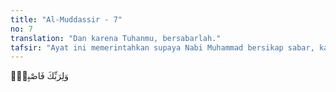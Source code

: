 ```yaml
---
title: "Al-Muddassir - 7"
no: 7
translation: "Dan karena Tuhanmu, bersabarlah."
tafsir: "Ayat ini memerintahkan supaya Nabi Muhammad bersikap sabar, karena dalam berbuat taat itu pasti banyak rintangan dan cobaan yang dihadapi. Apalagi dalam berjihad untuk menyampaikan risalah Islam. Sabar dalam ayat ini juga berarti tabah menderita karena disiksa atau disakiti karena apa yang disampaikan itu tidak disenangi orang. Bagi seorang dai, ayat ini berarti bahwa ia harus dapat menahan diri dan menekan perasaan ketika misinya tidak diterima orang, dan ketika kebenaran yang diserukannya tidak dipedulikan orang. Janganlah putus asa, sebab tidak ada perjuangan yang berhasil tanpa pengorbanan, sebagaimana perjuangan yang telah dialami para nabi dan rasul.\n\nAda beberapa bentuk sabar yang ditafsirkan dari ayat di atas, di antaranya: (1) sabar dalam melakukan perbuatan taat, sehingga tidak dihinggapi kebosanan, (2) sabar menjauhkan diri dari perbuatan maksiat dan menghadapi musuh, (3) sabar ketika menghadapi cobaan dan ketetapan (qadar) Allah, dan (4) sabar menghadapi kemewahan hidup di dunia. Dengan sikap sabar dan tabah itulah sesuatu perjuangan dijamin akan berhasil, seperti yang diperlihatkan oleh junjungan kita, Nabi Muhammad saw."
---
```


وَلِرَبِّكَ فَاصْبِرْۗ 
